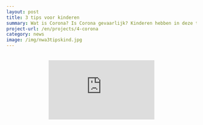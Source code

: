 ```yaml
---
layout: post
title: 3 tips voor kinderen
summary: Wat is Corona? Is Corona gevaarlijk? Kinderen hebben in deze tijd ook vragen en zorgen rondom Corona. De natiomale wetenschapsagenda maakte in samenwerking met Anke een filmpje met 3 tips voor kinderen
project-url: /en/projects/4-corona
category: news
image: /img/nwa3tipskind.jpg
---
```

<br>
<div style="text-align:center">
  <iframe width="280" height="157" src="https://www.youtube.com/embed/lxpDqcYSaXQ" frameborder="0" allow="autoplay; encrypted-media" allowfullscreen></iframe>
</div>
